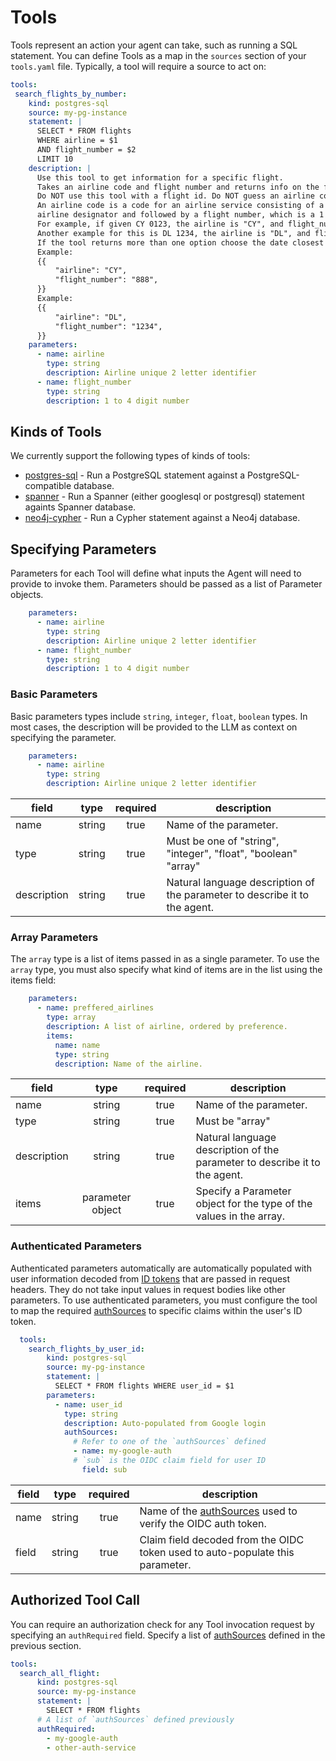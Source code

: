# Tools

Tools represent an action your agent can take, such as running a SQL statement.
You can define Tools as a map in the `sources` section of your `tools.yaml`
file. Typically, a tool will require a source to act on:

```yaml
tools:
 search_flights_by_number:
    kind: postgres-sql
    source: my-pg-instance
    statement: |
      SELECT * FROM flights
      WHERE airline = $1
      AND flight_number = $2
      LIMIT 10
    description: |
      Use this tool to get information for a specific flight.
      Takes an airline code and flight number and returns info on the flight.
      Do NOT use this tool with a flight id. Do NOT guess an airline code or flight number.
      An airline code is a code for an airline service consisting of a two-character
      airline designator and followed by a flight number, which is a 1 to 4 digit number.
      For example, if given CY 0123, the airline is "CY", and flight_number is "123".
      Another example for this is DL 1234, the airline is "DL", and flight_number is "1234".
      If the tool returns more than one option choose the date closest to today.
      Example:
      {{
          "airline": "CY",
          "flight_number": "888",
      }}
      Example:
      {{
          "airline": "DL",
          "flight_number": "1234",
      }}
    parameters:
      - name: airline
        type: string
        description: Airline unique 2 letter identifier
      - name: flight_number
        type: string
        description: 1 to 4 digit number
```

## Kinds of Tools

We currently support the following types of kinds of tools:

* [postgres-sql](./postgres-sql.md) - Run a PostgreSQL statement against a
  PostgreSQL-compatible database.
* [spanner](./spanner.md) - Run a Spanner (either googlesql or postgresql)
  statement againts Spanner database.
* [neo4j-cypher](./neo4j-cypher.md) - Run a Cypher statement against a
  Neo4j database.


## Specifying Parameters

Parameters for each Tool will define what inputs the Agent will need to provide
to invoke them. Parameters should be passed as a list of Parameter objects.

```yaml
    parameters:
      - name: airline
        type: string
        description: Airline unique 2 letter identifier
      - name: flight_number
        type: string
        description: 1 to 4 digit number
```

### Basic Parameters

Basic parameters types include `string`, `integer`, `float`, `boolean` types. In
most cases, the description will be provided to the LLM as context on specifying
the parameter.

```yaml
    parameters:
      - name: airline
        type: string
        description: Airline unique 2 letter identifier
```

| **field**   | **type** | **required** | **description**                                                            |
|-------------|:--------:|:------------:|----------------------------------------------------------------------------|
| name        |  string  |     true     | Name of the parameter.                                                     |
| type        |  string  |     true     | Must be one of "string", "integer", "float", "boolean" "array"             |
| description |  string  |     true     | Natural language description of the parameter to describe it to the agent. |

### Array Parameters

The `array` type is a list of items passed in as a single parameter.
To use the `array` type, you must also specify what kind of items are 
in the list using the items field:

```yaml
    parameters:
      - name: preffered_airlines
        type: array
        description: A list of airline, ordered by preference. 
        items:
          name: name 
          type: string
          description: Name of the airline. 
```

| **field**   |     **type**     | **required** | **description**                                                            |
|-------------|:----------------:|:------------:|----------------------------------------------------------------------------|
| name        |      string      |     true     | Name of the parameter.                                                     |
| type        |      string      |     true     | Must be "array"                                                            |
| description |      string      |     true     | Natural language description of the parameter to describe it to the agent. |
| items       | parameter object |     true     | Specify a Parameter object for the type of the values in the array.        |

### Authenticated Parameters

Authenticated parameters automatically are automatically populated with user
information decoded from [ID tokens](../authSources/README.md#id-token) that
are passed in request headers. They do not take input values in request bodies
like other parameters. To use authenticated parameters, you must configure 
the tool to map the required [authSources](../authSources/README.md) to 
specific claims within the user's ID token.

```yaml
  tools:
    search_flights_by_user_id:
        kind: postgres-sql
        source: my-pg-instance
        statement: |
          SELECT * FROM flights WHERE user_id = $1
        parameters:
          - name: user_id
            type: string
            description: Auto-populated from Google login
            authSources:
              # Refer to one of the `authSources` defined
              - name: my-google-auth
              # `sub` is the OIDC claim field for user ID
                field: sub
```

| **field**   | **type** | **required** | **description**                                                            |
|-------------|:--------:|:------------:|----------------------------------------------------------------------------|
| name        |  string  |     true     | Name of the [authSources](../authSources/README.md) used to verify the OIDC auth token.                |
| field       |  string  |     true     | Claim field decoded from the OIDC token used to auto-populate this parameter.|

## Authorized Tool Call

You can require an authorization check for any Tool invocation request by
specifying an `authRequired` field. Specify a list of
[authSources](../authSources/README.md) defined in the previous section.

```yaml
tools:
  search_all_flight:
      kind: postgres-sql
      source: my-pg-instance
      statement: |
        SELECT * FROM flights
      # A list of `authSources` defined previously
      authRequired:
        - my-google-auth
        - other-auth-service
```
